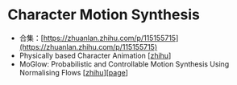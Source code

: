 # Character Motion Synthesis



* 合集：[https://zhuanlan.zhihu.com/p/115155715](https://zhuanlan.zhihu.com/p/115155715)
* Physically based Character Animation \[[zhihu](https://zhuanlan.zhihu.com/p/163802186)\]
* MoGlow: Probabilistic and Controllable Motion Synthesis Using Normalising Flows \[[zhihu](https://zhuanlan.zhihu.com/p/355478742)\]\[[page](https://simonalexanderson.github.io/MoGlow/)\]

